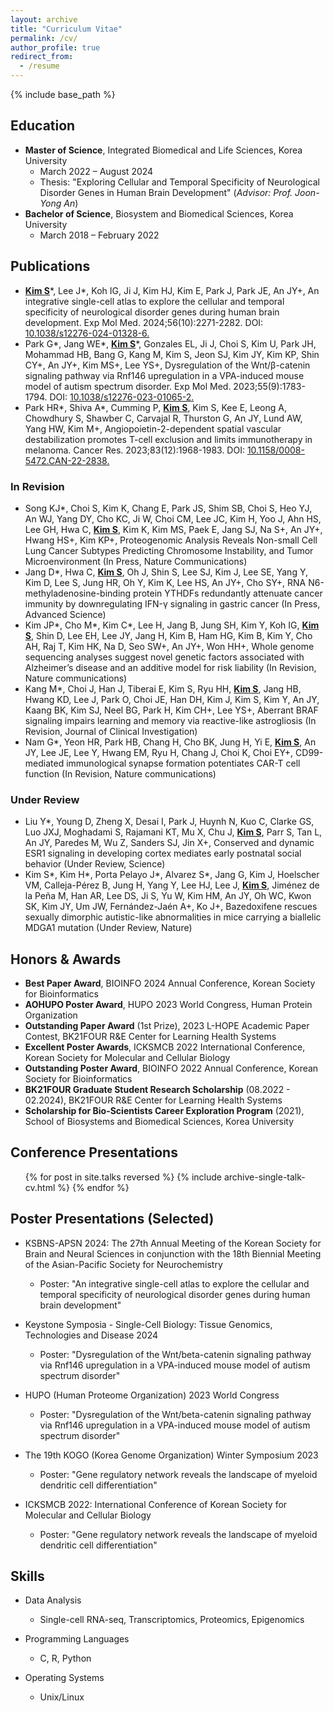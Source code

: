 ```yaml
---
layout: archive
title: "Curriculum Vitae"
permalink: /cv/
author_profile: true
redirect_from:
  - /resume
---
```


{% include base_path %}

## Education
* **Master of Science**, Integrated Biomedical and Life Sciences, Korea University
  * March 2022 – August 2024
  * Thesis: "Exploring Cellular and Temporal Specificity of Neurological Disorder Genes in Human Brain Development" (*Advisor: Prof. Joon-Yong An*)
* **Bachelor of Science**, Biosystem and Biomedical Sciences, Korea University
  * March 2018 – February 2022


## Publications
* **<u>Kim S</u>**\*, Lee J\*, Koh IG, Ji J, Kim HJ, Kim E, Park J, Park JE, An JY+, An integrative single-cell atlas to explore the cellular and temporal specificity of neurological disorder genes during human brain development. Exp Mol Med. 2024;56(10):2271-2282. DOI: [10.1038/s12276-024-01328-6.](https://www.nature.com/articles/s12276-024-01328-6)
* Park G\*, Jang WE\*, **<u>Kim S</u>**\*, Gonzales EL, Ji J, Choi S, Kim U, Park JH, Mohammad HB, Bang G, Kang M, Kim S, Jeon SJ, Kim JY, Kim KP, Shin CY+, An JY+, Kim MS+, Lee YS+, Dysregulation of the Wnt/β-catenin signaling pathway via Rnf146 upregulation in a VPA-induced mouse model of autism spectrum disorder. Exp Mol Med. 2023;55(9):1783-1794. DOI: [10.1038/s12276-023-01065-2.](https://www.nature.com/articles/s12276-023-01065-2)
* Park HR\*, Shiva A\*, Cumming P, **<u>Kim S</u>**, Kim S, Kee E, Leong A, Chowdhury S, Shawber C, Carvajal R, Thurston G, An JY, Lund AW, Yang HW, Kim M+, Angiopoietin-2-dependent spatial vascular destabilization promotes T-cell exclusion and limits immunotherapy in melanoma. Cancer Res. 2023;83(12):1968-1983. DOI: [10.1158/0008-5472.CAN-22-2838.](https://aacrjournals.org/cancerres/article/83/12/1968/727168/Angiopoietin-2-Dependent-Spatial-Vascular) 

### In Revision
* Song KJ\*, Choi S, Kim K, Chang E, Park JS, Shim SB, Choi S, Heo YJ, An WJ, Yang DY, Cho KC, Ji W, Choi CM, Lee JC, Kim H, Yoo J, Ahn HS, Lee GH, Hwa C, **<u>Kim S</u>**, Kim K, Kim MS, Paek E, Jang SJ, Na S+, An JY+, Hwang HS+, Kim KP+, Proteogenomic Analysis Reveals Non-small Cell Lung Cancer Subtypes Predicting Chromosome Instability, and Tumor Microenvironment (In Press, Nature Communications)
* Jang D\*, Hwa C, **<u>Kim S</u>**, Oh J, Shin S, Lee SJ, Kim J, Lee SE, Yang Y, Kim D, Lee S, Jung HR, Oh Y, Kim K, Lee HS, An JY+, Cho SY+, RNA N6-methyladenosine-binding protein YTHDFs redundantly attenuate cancer immunity by downregulating IFN-γ signaling in gastric cancer (In Press, Advanced Science)
* Kim JP\*, Cho M\*, Kim C\*, Lee H, Jang B, Jung SH, Kim Y, Koh IG, **<u>Kim S</u>**, Shin D, Lee EH, Lee JY, Jang H, Kim B, Ham HG, Kim B, Kim Y, Cho AH, Raj T, Kim HK, Na D, Seo SW+, An JY+, Won HH+, Whole genome sequencing analyses suggest novel genetic factors associated with Alzheimer’s disease and an additive model for risk liability (In Revision, Nature communications)
* Kang M\*, Choi J, Han J, Tiberai E, Kim S, Ryu HH, **<u>Kim S</u>**, Jang HB, Hwang KD, Lee J, Park O, Choi JE, Han DH, Kim J, Kim S, Kim Y, An JY, Kaang BK, Kim SJ, Neel BG, Park H, Kim CH+, Lee YS+, Aberrant BRAF signaling impairs learning and memory via reactive-like astrogliosis (In Revision, Journal of Clinical Investigation)
* Nam G\*, Yeon HR, Park HB, Chang H, Cho BK, Jung H, Yi E, **<u>Kim S</u>**, An JY, Lee JE, Lee Y, Hwang EM, Ryu H, Chang J, Choi K, Choi EY+, CD99-mediated immunological synapse formation potentiates CAR-T cell function (In Revision, Nature communications)

### Under Review
* Liu Y*, Young D, Zheng X, Desai I, Park J, Huynh N, Kuo C, Clarke GS, Luo JXJ, Moghadami S, Rajamani KT, Mu X, Chu J, **<u>Kim S</u>**, Parr S, Tan L, An JY, Paredes M, Wu Z, Sanders SJ, Jin X+, Conserved and dynamic ESR1 signaling in developing cortex mediates early postnatal social behavior (Under Review, Science)
* Kim S*, Kim H*, Porta Pelayo J*, Alvarez S*, Jang G, Kim J, Hoelscher VM, Calleja-Pérez B, Jung H, Yang Y, Lee HJ, Lee J, **<u>Kim S</u>**, Jiménez de la Peña M, Han AR, Lee DS, Ji S, Yu W, Kim HM, An JY, Oh WC, Kwon SK, Kim JY, Um JW, Fernández-Jaén A+, Ko J+, Bazedoxifene rescues sexually dimorphic autistic-like abnormalities in mice carrying a biallelic MDGA1 mutation (Under Review, Nature)


## Honors & Awards
* **Best Paper Award**, BIOINFO 2024 Annual Conference, Korean Society for Bioinformatics
* **AOHUPO Poster Award**, HUPO 2023 World Congress, Human Protein Organization
* **Outstanding Paper Award** (1st Prize), 2023 L-HOPE Academic Paper Contest, BK21FOUR R&E Center for Learning Health Systems  
* **Excellent Poster Awards**, ICKSMCB 2022 International Conference, Korean Society for Molecular and Cellular Biology
* **Outstanding Poster Award**, BIOINFO 2022 Annual Conference, Korean Society for Bioinformatics
* **BK21FOUR Graduate Student Research Scholarship** (08.2022 - 02.2024), BK21FOUR R&E Center for Learning Health Systems  
* **Scholarship for Bio-Scientists Career Exploration Program** (2021), School of Biosystems and Biomedical Sciences, Korea University


## Conference Presentations
  <ul>{% for post in site.talks reversed %}
    {% include archive-single-talk-cv.html  %}
  {% endfor %}</ul>

## Poster Presentations (Selected)

- KSBNS-APSN 2024: The 27th Annual Meeting of the Korean Society for Brain and Neural Sciences in conjunction with the 18th Biennial Meeting of the Asian-Pacific Society for Neurochemistry  
  - Poster: "An integrative single-cell atlas to explore the cellular and temporal specificity of neurological disorder genes during human brain development"

- Keystone Symposia - Single-Cell Biology: Tissue Genomics, Technologies and Disease 2024 
  - Poster: "Dysregulation of the Wnt/beta-catenin signaling pathway via Rnf146 upregulation in a VPA-induced mouse model of autism spectrum disorder"

- HUPO (Human Proteome Organization) 2023 World Congress
  - Poster: "Dysregulation of the Wnt/beta-catenin signaling pathway via Rnf146 upregulation in a VPA-induced mouse model of autism spectrum disorder"

- The 19th KOGO (Korea Genome Organization) Winter Symposium 2023
  - Poster: "Gene regulatory network reveals the landscape of myeloid dendritic cell differentiation"

- ICKSMCB 2022: International Conference of Korean Society for Molecular and Cellular Biology  
  - Poster: "Gene regulatory network reveals the landscape of myeloid dendritic cell differentiation"

 
## Skills
* Data Analysis
  * Single-cell RNA-seq, Transcriptomics, Proteomics, Epigenomics
 
* Programming Languages
  * C, R, Python
    
* Operating Systems
  * Unix/Linux


